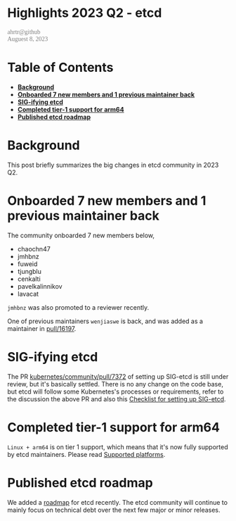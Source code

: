 Highlights 2023 Q2 - etcd
======
<span style="color: #808080; font-family: Babas; font-size: 1em;">
ahrtr@github <br>
Auguest 8, 2023
</span>

# Table of Contents
- **[Background](#background)**
- **[Onboarded 7 new members and 1 previous maintainer back](#onboarded-7-new-members-and-1-previous-maintainer-back)**
- **[SIG-ifying etcd](#sig-ifying-etcd)**
- **[Completed tier-1 support for arm64](#completed-tier-1-support-for-arm64)**
- **[Published etcd roadmap](#published-etcd-roadmap)**

# Background
This post briefly summarizes the big changes in etcd community in 2023 Q2.

# Onboarded 7 new members and 1 previous maintainer back
The community onboarded 7 new members below,
- chaochn47
- jmhbnz
- fuweid
- tjungblu
- cenkalti
- pavelkalinnikov
- lavacat

`jmhbnz` was also promoted to a reviewer recently.

One of previous maintainers `wenjiaswe` is back, and was added as a maintainer in [pull/16197](https://github.com/etcd-io/etcd/pull/16197).

# SIG-ifying etcd
The PR [kubernetes/community/pull/7372](https://github.com/kubernetes/community/pull/7372) of setting up SIG-etcd is still
under review, but it's basically settled. There is no any change on the code base, but etcd will follow some Kubernetes's
processes or requirements, refer to the discussion the above PR and also this [Checklist for setting up SIG-etcd](https://docs.google.com/document/d/1JGpsDlQui6UcOnARk3Hvq-kYpWWmSQZTvs7FGXhYKdA/edit?pli=1&resourcekey=0-ip9ms08vN1JsOnZdPGJL_g).

# Completed tier-1 support for arm64
`Linux + arm64` is on tier 1 support, which means that it's now fully supported by etcd maintainers. Please read
[Supported platforms](https://etcd.io/docs/v3.5/op-guide/supported-platform/).

# Published etcd roadmap
We added a [roadmap](https://github.com/etcd-io/etcd/blob/main/Documentation/contributor-guide/roadmap.md) for etcd
recently. The etcd community will continue to mainly focus on technical debt over the next few major or minor releases.
